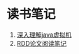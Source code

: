 # 读书笔记

1. [深入理解java虚拟机](https://github.com/zhujunlanguage/-/wiki/%E6%B7%B1%E5%85%A5%E7%90%86%E8%A7%A3java%E8%99%9A%E6%8B%9F%E6%9C%BA)
2. [RDD论文阅读笔记](https://github.com/zhujunlanguage/-/wiki/Resilient-Distributed-Datasets:-A-Fault-Tolerant-Abstraction-for-In-Memory-Cluster-Computing)
